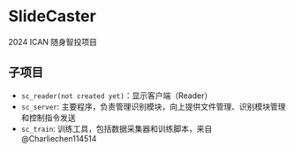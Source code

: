 # SlideCaster

2024 ICAN 随身智投项目

## 子项目

- `sc_reader(not created yet)`：显示客户端（Reader）
- `sc_server`: 主要程序，负责管理识别模块，向上提供文件管理、识别模块管理和控制指令发送
- `sc_train`: 训练工具，包括数据采集器和训练脚本，来自@Charliechen114514

